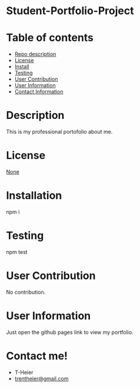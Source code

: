 # Student-Portfolio-Project

  # Table of contents

  - [Repo description](#description)
  - [License](#license)
  - [Install](#installation)
  - [Testing](#testing)
  - [User Contribution](#User-Contribution)
  - [User Information](#user-Information)
  - [Contact Information](#contact-me)

  # Description

  This is my professional portofolio about me.

  # License

  [None]()


  # Installation

  npm i

  # Testing

  npm test

  # User Contribution

  No contribution.

  # User Information

  Just open the github pages link to view my portfolio.

  # Contact me!

  - T-Heier
  - trentheier@gmail.com

